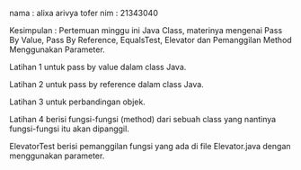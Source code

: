 nama : alixa arivya tofer
nim : 21343040

Kesimpulan : Pertemuan minggu ini Java Class, materinya mengenai Pass By Value, Pass By Reference, EqualsTest, Elevator dan Pemanggilan Method Menggunakan Parameter.

Latihan 1 untuk pass by value dalam class Java.

Latihan 2 untuk pass by reference dalam class Java.

Latihan 3 untuk perbandingan objek.

Latihan 4 berisi fungsi-fungsi (method) dari sebuah class yang nantinya fungsi-fungsi itu akan dipanggil.

ElevatorTest berisi pemanggilan fungsi yang ada di file Elevator.java dengan menggunakan parameter.

